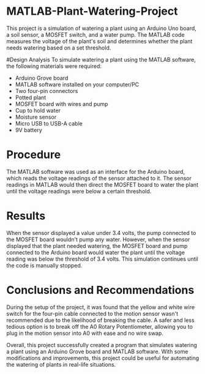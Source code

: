 # MATLAB-Plant-Watering-Project
This project is a simulation of watering a plant using an Arduino Uno board, a soil sensor, a MOSFET switch, and a water pump. The MATLAB code measures the voltage of the plant's soil and determines whether the plant needs watering based on a set threshold.

#Design Analysis
To simulate watering a plant using the MATLAB software, the following materials were required:

* Arduino Grove board
* MATLAB software installed on your computer/PC
* Two four-pin connectors
* Potted plant
* MOSFET board with wires and pump
* Cup to hold water
* Moisture sensor
* Micro USB to USB-A cable
* 9V battery

# Procedure
The MATLAB software was used as an interface for the Arduino board, which reads the voltage readings of the sensor attached to it. The sensor readings in MATLAB would then direct the MOSFET board to water the plant until the voltage readings were below a certain threshold.

# Results
When the sensor displayed a value under 3.4 volts, the pump connected to the MOSFET board wouldn't pump any water. However, when the sensor displayed that the plant needed watering, the MOSFET board and pump connected to the Arduino board would water the plant until the voltage reading was below the threshold of 3.4 volts. This simulation continues until the code is manually stopped.

# Conclusions and Recommendations
During the setup of the project, it was found that the yellow and white wire switch for the four-pin cable connected to the motion sensor wasn't recommended due to the likelihood of breaking the cable. A safer and less tedious option is to break off the A0 Rotary Potentiometer, allowing you to plug in the motion sensor into A0 with ease and no wire swap.

Overall, this project successfully created a program that simulates watering a plant using an Arduino Grove board and MATLAB software. With some modifications and improvements, this project could be useful for automating the watering of plants in real-life situations.
